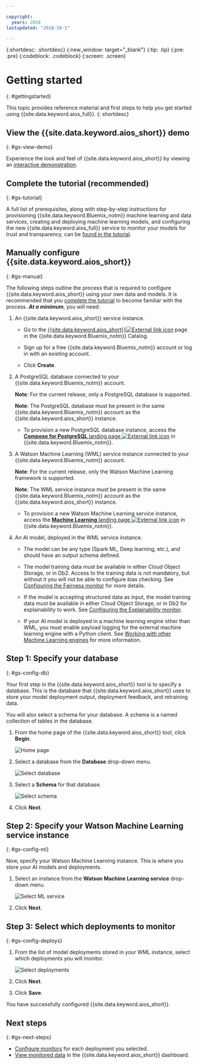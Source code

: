 ```yaml
---

copyright:
  years: 2018
lastupdated: "2018-10-1"

---
```


{:shortdesc: .shortdesc}
{:new_window: target="_blank"}
{:tip: .tip}
{:pre: .pre}
{:codeblock: .codeblock}
{:screen: .screen}

# Getting started
{: #gettingstarted}

This topic provides reference material and first steps to help you get started using {{site.data.keyword.aios_full}}.
{: shortdesc}

## View the {{site.data.keyword.aios_short}} demo
{: #gs-view-demo}

Experience the look and feel of {{site.data.keyword.aios_short}} by viewing an [interactive demonstration](https://www.ibm.com/cloud/garage/demo/try-ai-openscale).

## Complete the tutorial (recommended)
{: #gs-tutorial}

A full list of prerequisites, along with step-by-step instructions for provisioning {{site.data.keyword.Bluemix_notm}} machine learning and data services, creating and deploying machine learning models, and configuring the new {{site.data.keyword.aios_full}} service to monitor your models for trust and transparency, can be [found in the tutorial](/docs/services/ai-openscale/tutorial.html).

## Manually configure {{site.data.keyword.aios_short}}
{: #gs-manual}

The following steps outline the process that is required to configure {{site.data.keyword.aios_short}} using your own data and models. It is recommended that you [complete the tutorial](/docs/services/ai-openscale/tutorial.html) to become familiar with the process. ***At a minimum***, you will need:

1.  An {{site.data.keyword.aios_short}} service instance.

    - Go to the [{{site.data.keyword.aios_short}}![External link icon](../../icons/launch-glyph.svg "External link icon")](https://console.bluemix.net/catalog/services/ai-openscale) page in the {{site.data.keyword.Bluemix_notm}} Catalog.

    - Sign up for a free {{site.data.keyword.Bluemix_notm}} account or log in with an existing account.

    - Click **Create**.

1.  A PostgreSQL database connected to your {{site.data.keyword.Bluemix_notm}} account.

    **Note**: For the current release, only a PostgreSQL database is supported.

    **Note**: The PostgreSQL database must be present in the same {{site.data.keyword.Bluemix_notm}} account as the {{site.data.keyword.aios_short}} instance.

    - To provision a new PostgreSQL database instance, access the [**Compose for PostgreSQL** landing page ![External link icon](../../icons/launch-glyph.svg "External link icon")](https://console.bluemix.net/catalog/services/compose-for-postgresql) in {{site.data.keyword.Bluemix_notm}}.

1.  A Watson Machine Learning (WML) service instance connected to your {{site.data.keyword.Bluemix_notm}} account.

    **Note**: For the current release, only the Watson Machine Learning framework is supported.

    **Note**: The WML service instance must be present in the same {{site.data.keyword.Bluemix_notm}} account as the {{site.data.keyword.aios_short}} instance.

    - To provision a new Watson Machine Learning service instance, access the [**Machine Learning** landing page ![External link icon](../../icons/launch-glyph.svg "External link icon")](https://console.bluemix.net/catalog/services/machine-learning) in {{site.data.keyword.Bluemix_notm}}.

1.  An AI model, deployed in the WML service instance.

    - The model can be any type (Spark ML, Deep learning, etc.), and should have an output schema defined.

    - The model training data must be available in either Cloud Object Storage, or in Db2. Access to the training data is not mandatory, but without it you will not be able to configure bias checking. See [Configuring the Fairness monitor](/docs/services/ai-openscale/monitor-fairness.html#config-fair) for more details.

    - If the model is accepting structured data as input, the model training data must be available in either Cloud Object Storage, or in Db2 for explainability to work. See [Configuring the Explainability monitor](/docs/services/ai-openscale/monitor-explain.html#config-explain).

    - If your AI model is deployed in a machine learning engine other than WML, you must enable payload logging for the external machine learning engine with a Python client. See [Working with other Machine Learning engines](/docs/services/ai-openscale/connect-ml.html) for more information.

## Step 1: Specify your database
{: #gs-config-db}

Your first step in the {{site.data.keyword.aios_short}} tool is to specify a database. This is the database that {{site.data.keyword.aios_short}} uses to store your model deployment output, deployment feedback, and retraining data.

You will also select a schema for your database. A schema is a named collection of tables in the database.

1.  From the home page of the {{site.data.keyword.aios_short}} tool, click **Begin**.

    ![Home page](images/gs-config-start.png)

1.  Select a database from the **Database** drop-down menu.

    ![Select database](images/gs-config-database.png)

1.  Select a **Schema** for that database.

    ![Select schema](images/gs-config-schema.png)

1.  Click **Next**.

## Step 2: Specify your Watson Machine Learning service instance
{: #gs-config-ml}

Now, specify your Watson Machine Learning instance. This is where you store your AI models and deployments.

1.  Select an instance from the **Watson Machine Learning service** drop-down menu.

    ![Select ML service](images/gs-config-ml.png)

1.  Click **Next**.

## Step 3: Select which deployments to monitor
{: #gs-config-deploys}

1.  From the list of model deployments stored in your WML instance, select which deployments you will monitor.

    ![Select deployments](images/gs-config-deploy.png)

1.  Click **Next**.
1.  Click **Save**.

You have successfully configured {{site.data.keyword.aios_short}}.

## Next steps
{: #gs-next-steps}

- [Configure monitors](/docs/services/ai-openscale/monitor-overview.html) for each deployment you selected.
- [View monitored data](/docs/services/ai-openscale/insight-overview.html) in the {{site.data.keyword.aios_short}} dashboard.
